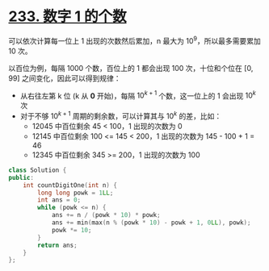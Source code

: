 # [233. 数字 1 的个数](https://leetcode.cn/problems/number-of-digit-one/)

可以依次计算每一位上 1 出现的次数然后累加，n 最大为 $10^9$，所以最多需要累加 10 次。

以百位为例，每隔 1000 个数，百位上的 1 都会出现 100 次，十位和个位在 [0, 99] 之间变化，因此可以得到规律：
- 从右往左第 k 位 (k 从 **0** 开始)，每隔 $10^{k+1}$ 个数，这一位上的 1 会出现 $10^k$ 次
- 对于不够 $10^{k+1}$ 周期的剩余数，可以计算其与 $10^k$ 的差，比如：
  - 12045 中百位剩余 45 < 100，1 出现的次数为 0
  - 12145 中百位剩余 100 <= 145 < 200，1 出现的次数为 145 - 100 + 1 = 46
  - 12345 中百位剩余 345 >= 200，1 出现的次数为 100

```cpp
class Solution {
public:
    int countDigitOne(int n) {
        long long powk = 1LL;
        int ans = 0;
        while (powk <= n) {
            ans += n / (powk * 10) * powk;
            ans += min(max(n % (powk * 10) - powk + 1, 0LL), powk);
            powk *= 10;
        }
        return ans;
    }
};
```